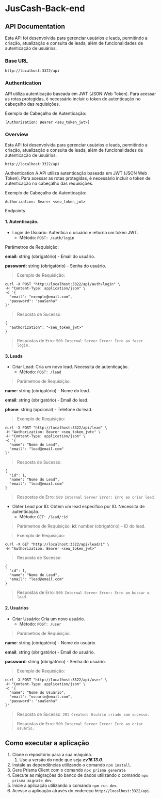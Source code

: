 # JusCash-Back-end
## API Documentation
Esta API foi desenvolvida para gerenciar usuários e leads, permitindo a criação, atualização e consulta de leads, além de funcionalidades de autenticação de usuários.

### Base URL

`http://localhost:3322/api`

### Authentication

API utiliza autenticação baseada em JWT (JSON Web Token). Para acessar as rotas protegidas, é necessário incluir o token de autenticação no cabeçalho das requisições.

Exemplo de Cabeçalho de Autenticação:

`[Authorization: Bearer <seu_token_jwt>]`

### Overview
Esta API foi desenvolvida para gerenciar usuários e leads, permitindo a criação, atualização e consulta de leads, além de funcionalidades de autenticação de usuários.


`http://localhost:3322/api`

Authentication
A API utiliza autenticação baseada em JWT (JSON Web Token). Para acessar as rotas protegidas, é necessário incluir o token de autenticação no cabeçalho das requisições.

Exemplo de Cabeçalho de Autenticação:

`Authorization: Bearer <seu_token_jwt>`


Endpoints
#### 1. Autenticação.

   * Login de Usuário: Autentica o usuário e retorna um token JWT. 
     * Método: `POST: /auth/login`

Parâmetros de Requisição:

**email:** string (obrigatório) - Email do usuário.

**password:** string (obrigatório) - Senha do usuário.
> Exemplo de Requisição:

```
curl -X POST "http://localhost:3322/api/auth/login" \
-H "Content-Type: application/json" \
-d '{
  "email": "exemplo@email.com",
  "password": "suaSenha"
}'
```

> Resposta de Sucesso:
```
{
  "authorization": "<seu_token_jwt>"
}
```
> Respostas de Erro:
`500 Internal Server Error: Erro ao fazer login.`

#### 3. Leads

* Criar Lead: Cria um novo lead. Necessita de autenticação. 
    * Método: `POST: /lead`
> Parâmetros de Requisição:

**name**: string (obrigatório) - Nome do lead.

**email**: string (obrigatório) - Email do lead.

**phone**: string (opcional) - Telefone do lead.
> Exemplo de Requisição:
```
curl -X POST "http://localhost:3322/api/lead" \
-H "Authorization: Bearer <seu_token_jwt>" \
-H "Content-Type: application/json" \
-d '{
  "name": "Nome do Lead",
  "email": "lead@email.com"
}'
```
>Resposta de Sucesso:
```
{
  "id": 1,
  "name": "Nome do Lead",
  "email": "lead@email.com"
}
```
>Respostas de Erro:
`500 Internal Server Error: Erro ao criar lead.`


* Obter Lead por ID: Obtém um lead específico por ID. Necessita de autenticação. 
  * Método: `GET: /lead/:id`

> Parâmetros de Requisição:
**id**: number (obrigatório) - ID do lead.

> Exemplo de Requisição:
```
curl -X GET "http://localhost:3322/api/lead/1" \
-H "Authorization: Bearer <seu_token_jwt>"
```
>Resposta de Sucesso:
```
{
  "id": 1,
  "name": "Nome do Lead",
  "email": "lead@email.com"
}
```
>Respostas de Erro: `500 Internal Server Error: Erro ao buscar o lead.`


#### 2. Usuários
* Criar Usuário: Cria um novo usuário. 
  * Método: `POST: /user`
> Parâmetros de Requisição:
> 
**name**: string (obrigatório) - Nome do usuário.

**email**: string (obrigatório) - Email do usuário.

**password**: string (obrigatório) - Senha do usuário.

> Exemplo de Requisição:
```
curl -X POST "http://localhost:3322/api/user" \
-H "Content-Type: application/json" \
-d '{
  "name": "Nome do Usuário",
  "email": "usuario@email.com",
  "password": "suaSenha"
}'
```
>Resposta de Sucesso: `201 Created: Usuário criado com sucesso.`

> Respostas de Erro: `500 Internal Server Error: Erro ao criar usuário.`

## Como executar a aplicação

1. Clone o repositório para a sua máquina.
   1. Use a versão do node que seja ***≥v16.13.0***.
2. Instale as dependências utilizando o comando `npm install`.
3. Gere Prisma Client com o comando `npx prisma generate`
3. Execute as migrações do banco de dados utilizando o comando `npx prisma migrate dev`.
4. Inicie a aplicação utilizando o comando `npm run dev`.
5. Acesse a aplicação através do endereço `http://localhost:3322/api`.
